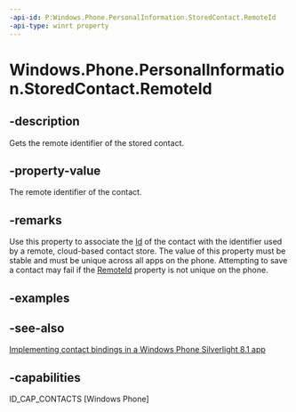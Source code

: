 ```yaml
---
-api-id: P:Windows.Phone.PersonalInformation.StoredContact.RemoteId
-api-type: winrt property
---
```


<!-- Property syntax
public string RemoteId { get;  set; }
-->

# Windows.Phone.PersonalInformation.StoredContact.RemoteId

## -description
Gets the remote identifier of the stored contact.

## -property-value
The remote identifier of the contact.

## -remarks
Use this property to associate the [Id](storedcontact_id.md) of the contact with the identifier used by a remote, cloud-based contact store. The value of this property must be stable and must be unique across all apps on the phone. Attempting to save a contact may fail if the [RemoteId](storedcontact_remoteid.md) property is not unique on the phone.

## -examples

## -see-also
[Implementing contact bindings in a Windows Phone Silverlight 8.1 app](https://msdn.microsoft.com/library/windows/apps/dn642083(v=vs.105).aspx)

## -capabilities
ID_CAP_CONTACTS [Windows Phone]
